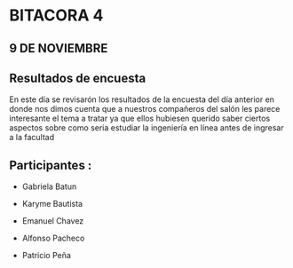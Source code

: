 # BITACORA 4

## 9 DE NOVIEMBRE

## Resultados de encuesta 

En este día se revisarón los resultados de la encuesta del día anterior en donde
nos dimos cuenta que a nuestros compañeros del salón les parece interesante el tema 
a tratar ya que ellos  hubiesen querido saber ciertos aspectos sobre como seria estudiar 
la ingeniería en línea antes de ingresar a la facultad

## Participantes :

- Gabriela Batun

- Karyme Bautista

- Emanuel Chavez

- Alfonso Pacheco

- Patricio Peña

